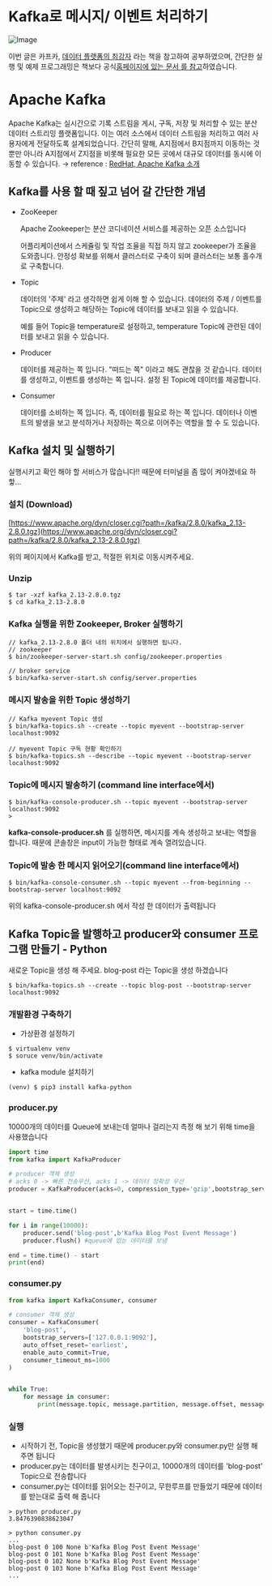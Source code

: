 # Kafka로 메시지/ 이벤트 처리하기

![Image](https://res.craft.do/user/full/e7bc7144-9bd1-660d-9874-b30e85492b64/doc/F1EE68BA-35C8-4A19-952B-60554F5AD7DA/2E5FC9B2-AB60-470A-926A-AB64229C7CD3_2/Image)

이번 글은 카프카, [데이터 플랫폼의 최강자](http://www.yes24.com/Product/Goods/59789254) 라는 책을 참고하여 공부하였으며, 간단한 실행 및 예제 프로그래밍은 책보다 공식[홈페이지에 있는 문서 를 참고](https://kafka.apache.org/quickstart#quickstart_kafkaconnect)하였습니다.

# Apache Kafka

Apache Kafka는 실시간으로 기록 스트림을 게시, 구독, 저장 및 처리할 수 있는 분산 데이터 스트리밍 플랫폼입니다. 이는 여러 소스에서 데이터 스트림을 처리하고 여러 사용자에게 전달하도록 설계되었습니다. 간단히 말해, A지점에서 B지점까지 이동하는 것뿐만 아니라 A지점에서 Z지점을 비롯해 필요한 모든 곳에서 대규모 데이터를 동시에 이동할 수 있습니다.  → reference : [RedHat,  Apache Kafka 소개](https://www.redhat.com/ko/topics/integration/what-is-apache-kafka)

## Kafka를 사용 할 때 짚고 넘어 갈 간단한 개념

- ZooKeeper

   Apache Zookeeper는 분산 코디네이션 서비스를 제공하는 오픈 소스입니다

   어플리케이션에서 스케쥴링 및 작업 조율을 직접 하지 않고 zookeeper가 조율을 도와줍니다. 안정성 확보를 위해서 클러스터로 구축이 되며 클러스터는 보통 홀수개로 구축합니다.

- Topic

   데이터의 '주제' 라고 생각하면 쉽게 이해 할 수 있습니다. 데이터의 주제 / 이벤트를 Topic으로 생성하고 해당하는 Topic에 데이터를 보내고 읽을 수 있습니다.

   예를 들어 Topic을 temperature로 설정하고, temperature Topic에 관련된 데이터를 보내고 읽을 수 있습니다.

- Producer

   데이터를 제공하는 쪽 입니다. "떠드는 쪽" 이라고 해도 괜찮을 것 같습니다. 데이터를 생성하고, 이벤트를 생성하는 쪽 입니다. 설정 된 Topic에 데이터를 제공합니다.

- Consumer

   데이터를 소비하는 쪽 입니다. 즉, 데이터를 필요로 하는 쪽 입니다. 데이터나 이벤트의 발생을 보고 분석하거나 저장하는 쪽으로 이어주는 역할을 할 수 도 있습니다.

## Kafka 설치 및 실행하기

실행시키고 확인 해야 할 서비스가 많습니다!! 때문에 터미널을 좀 많이 켜야겠네요 하핳…

### 설치 (Download)

[https://www.apache.org/dyn/closer.cgi?path=/kafka/2.8.0/kafka_2.13-2.8.0.tgz](https://www.apache.org/dyn/closer.cgi?path=/kafka/2.8.0/kafka_2.13-2.8.0.tgz)

위의 페이지에서 Kafka를 받고, 적절한 위치로 이동시켜주세요.

### Unzip

```shell
$ tar -xzf kafka_2.13-2.8.0.tgz
$ cd kafka_2.13-2.8.0
```

### Kafka 실행을 위한 Zookeeper, Broker 실행하기

```shell
// kafka_2.13-2.8.0 폴더 내의 위치에서 실행하면 됩니다.
// zookeeper
$ bin/zookeeper-server-start.sh config/zookeeper.properties

// broker service
$ bin/kafka-server-start.sh config/server.properties
```

### 메시지 발송을 위한 Topic 생성하기

```shell
// Kafka myevent Topic 생성
$ bin/kafka-topics.sh --create --topic myevent --bootstrap-server localhost:9092

// myevent Topic 구독 현황 확인하기
$ bin/kafka-topics.sh --describe --topic myevent --bootstrap-server localhost:9092
```

### Topic에 메시지 발송하기 (command line interface에서)

```shell
$ bin/kafka-console-producer.sh --topic myevent --bootstrap-server localhost:9092
>
```

**kafka-console-producer.sh** 를 실행하면, 메시지를 계속 생성하고 보내는 역할을 합니다. 때문에 콘솔창은 input이 가능한 형태로 계속 열려있습니다.

### Topic에 발송 한 메시지 읽어오기(command line interface에서)

```shell
$ bin/kafka-console-consumer.sh --topic myevent --from-beginning --bootstrap-server localhost:9092
```

위의 kafka-console-producer.sh 에서 작성 한 데이터가 출력됩니다

## Kafka Topic을 발행하고 producer와 consumer 프로그램 만들기 - Python

새로운 Topic을 생성 해 주세요. blog-post 라는 Topic을 생성 하겠습니다

```shell
$ bin/kafka-topics.sh --create --topic blog-post --bootstrap-server localhost:9092
```

### 개발환경 구축하기

- 가상환경 설정하기

```shell
$ virtualenv venv
$ soruce venv/bin/activate
```

- kafka module 설치하기

```shell
(venv) $ pip3 install kafka-python
```

### producer.py

10000개의 데이터를 Queue에 보내는데 얼마나 걸리는지 측정 해 보기 위해 time을 사용했습니다

```python
import time
from kafka import KafkaProducer

# producer 객체 생성
# acks 0 -> 빠른 전송우선, acks 1 -> 데이터 정확성 우선
producer = KafkaProducer(acks=0, compression_type='gzip',bootstrap_servers=['localhost:9092'])


start = time.time()

for i in range(10000):
	producer.send('blog-post',b'Kafka Blog Post Event Message')
	producer.flush() #queue에 있는 데이터를 보냄

end = time.time() - start
print(end)
```

### consumer.py

```python
from kafka import KafkaConsumer, consumer

# consumer 객체 생성
consumer = KafkaConsumer(
    'blog-post',
    bootstrap_servers=['127.0.0.1:9092'],
    auto_offset_reset='earliest', 
    enable_auto_commit=True,
    consumer_timeout_ms=1000
)


while True:
    for message in consumer:
        print(message.topic, message.partition, message.offset, message.key, message.value)
```

### 실행

- 시작하기 전, Topic을 생성했기 때문에 producer.py와 consumer.py만 실행 해 주면 됩니다
- producer.py는 데이터를 발생시키는 친구이고, 10000개의 데이터를 'blog-post’ Topic으로 전송합니다
- consumer.py는 데이터를 읽어오는 친구이고, 무한루프를 만들었기 때문에 데이터를 받는대로 출력 해 줍니다

```shell
> python producer.py 
3.8476390838623047
```

```shell
> python consumer.py 
...
blog-post 0 100 None b'Kafka Blog Post Event Message'
blog-post 0 101 None b'Kafka Blog Post Event Message'
blog-post 0 102 None b'Kafka Blog Post Event Message'
blog-post 0 103 None b'Kafka Blog Post Event Message'
...
```

